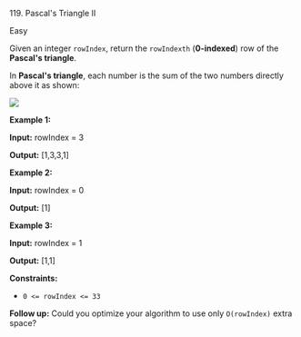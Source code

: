 ﻿119\. Pascal's Triangle II

Easy

Given an integer `rowIndex`, return the `rowIndexth` (**0-indexed**) row of the **Pascal's triangle**.

In **Pascal's triangle**, each number is the sum of the two numbers directly above it as shown:

![](https://upload.wikimedia.org/wikipedia/commons/0/0d/PascalTriangleAnimated2.gif)

**Example 1:**

**Input:** rowIndex = 3

**Output:** \[1,3,3,1\] 

**Example 2:**

**Input:** rowIndex = 0

**Output:** \[1\] 

**Example 3:**

**Input:** rowIndex = 1

**Output:** \[1,1\] 

**Constraints:**

*   `0 <= rowIndex <= 33`

**Follow up:** Could you optimize your algorithm to use only `O(rowIndex)` extra space?
